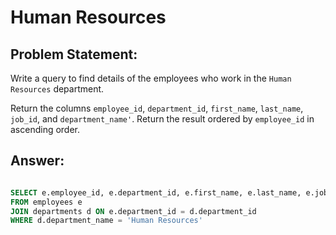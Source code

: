 # Human Resources

## Problem Statement:
Write a query to find details of the employees who work in the `Human Resources` department.

Return the columns `employee_id`, `department_id`, `first_name`, `last_name`, `job_id`, and `department_name'`.
Return the result ordered by `employee_id` in ascending order.


## Answer:

```sql

SELECT e.employee_id, e.department_id, e.first_name, e.last_name, e.job_id, d.department_name 
FROM employees e 
JOIN departments d ON e.department_id = d.department_id 
WHERE d.department_name = 'Human Resources'
